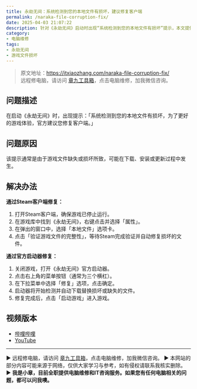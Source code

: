 ```yaml
---
title: 永劫无间：系统检测到您的本地文件有损坏，建议修复客户端
permalink: /naraka-file-corruption-fix/
date: 2025-04-03 21:07:22
description: 针对《永劫无间》启动时出现“系统检测到您的本地文件有损坏”提示，本文提供了通过Steam客户端和官方启动器修复游戏文件的具体步骤，帮助玩家解决该问题，恢复正常游戏体验。
category:
- 电脑维修
tags:
- 永劫无间
- 游戏文件损坏
---
```


> 原文地址：<https://itxiaozhang.com/naraka-file-corruption-fix/>  
> 远程修电脑，请访问 [章九工具箱](https://zhang9.com/)，点击电脑维修，加我微信咨询。    


## 问题描述

在启动《永劫无间》时，出现提示：「系统检测到您的本地文件有损坏，为了更好的游戏体验，官方建议您修复客户端。」

## 问题原因

该提示通常是由于游戏文件缺失或损坏所致，可能在下载、安装或更新过程中发生。

## 解决办法

**通过Steam客户端修复：**

1. 打开Steam客户端，确保游戏已停止运行。
2. 在游戏库中找到《永劫无间》，右键点击并选择「属性」。
3. 在弹出的窗口中，选择「本地文件」选项卡。
4. 点击「验证游戏文件的完整性」，等待Steam完成验证并自动修复损坏的文件。

**通过官方启动器修复：**

1. 关闭游戏，打开《永劫无间》官方启动器。
2. 点击右上角的菜单按钮（通常为三个横杠）。
3. 在下拉菜单中选择「修复」选项，点击确定。
4. 启动器将开始检测并自动下载替换损坏或缺失的文件。
5. 修复完成后，点击「启动游戏」进入游戏。


## 视频版本

- [哔哩哔哩](https://space.bilibili.com/3546607630944387)
- [YouTube](https://www.youtube.com/@itxiaozhang)

---
▶ 远程修电脑，请访问 [章九工具箱](https://zhang9.com/)，点击电脑维修，加我微信咨询。 
▶ 本网站的部分内容可能来源于网络，仅供大家学习与参考，如有侵权请联系我核实删除。  
▶ **我是小章，目前全职提供电脑维修和IT咨询服务。如果您有任何电脑相关的问题，都可以问我噢。**  
